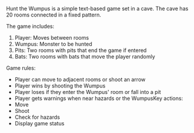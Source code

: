 Hunt the Wumpus is a simple text-based game set in a cave. The cave has 20 rooms connected in a fixed pattern.

The game includes:
1. Player: Moves between rooms
2. Wumpus: Monster to be hunted
3. Pits: Two rooms with pits that end the game if entered
4. Bats: Two rooms with bats that move the player randomly

Game rules:
- Player can move to adjacent rooms or shoot an arrow
- Player wins by shooting the Wumpus
- Player loses if they enter the Wumpus' room or fall into a pit
- Player gets warnings when near hazards or the WumpusKey actions:
- Move
- Shoot
- Check for hazards
- Display game status
